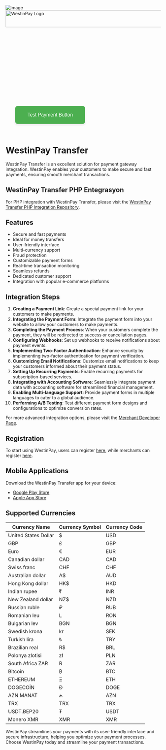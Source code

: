<img class="w-75" src="https://i.ibb.co/2KbqLG2/Westin-Pay.png" alt="image">
<a href="https://westinpay.com/testpayment.html" target="_blank">
    <img width="543" height="55" src="https://westinpay.com/img.png" alt="WestinPay Logo">
</a>
<pre><code class="language-css">
<style>
    .payment-button {
        background-color: #4CAF50; /* Green color */
        border: none;
        color: white;
        padding: 20px 40px; /* Wider and longer */
        text-align: center;
        text-decoration: none;
        display: inline-block;
        font-size: 16px;
        margin: 4px 2px;
        cursor: pointer;
        border-radius: 8px; /* Rounded corners */
        box-shadow: 0 4px 6px rgba(0, 0, 0, 0.1); /* Light shadow effect */
    }
</style>
</code></pre>
<pre><code class="language-html">
<form action="https://westinpay.com/payment/initiate" method="post">
    <input type="hidden" name="identifier" value="Test Order Payment">
    <input type="hidden" name="currency" value="USD">
    <input type="hidden" name="amount" value="1.00">
    <input type="hidden" name="details" value="Pay with WestinPay">
    <input type="hidden" name="ipn_url" value="http://example.com/ipn_url.php">
    <input type="hidden" name="cancel_url" value="http://example.com/cancel_url.php">
    <input type="hidden" name="success_url" value="http://example.com/success_url.php">
    <input type="hidden" name="public_key" value="your-westinpay-public-key">
    <input type="hidden" name="site_logo" value="https://westinpay.com/assets/images/logoIcon/logo.png">
    <input type="hidden" name="checkout_theme" value="dark">
    <input type="hidden" name="customer_name" value="John Doe">
    <input type="hidden" name="customer_email" value="john@mail.com">
    <input type="submit" value="Test Payment Button" class="payment-button">
</form>
</code></pre>

 
# WestinPay Transfer

WestinPay Transfer is an excellent solution for payment gateway integration. WestinPay enables your customers to make secure and fast payments, ensuring smooth merchant transactions.

## WestinPay Transfer PHP Entegrasyon

For PHP integration with WestinPay Transfer, please visit the [WestinPay Transfer PHP Integration Repository](https://github.com/westinpay-com/API).

## Features

- Secure and fast payments
- Ideal for money transfers
- User-friendly interface
- Multi-currency support
- Fraud protection
- Customizable payment forms
- Real-time transaction monitoring
- Seamless refunds
- Dedicated customer support
- Integration with popular e-commerce platforms

## Integration Steps

1. **Creating a Payment Link**: Create a special payment link for your customers to make payments.
2. **Integrating the Payment Form**: Integrate the payment form into your website to allow your customers to make payments.
3. **Completing the Payment Process**: When your customers complete the payment, they will be redirected to success or cancellation pages.
4. **Configuring Webhooks**: Set up webhooks to receive notifications about payment events.
5. **Implementing Two-Factor Authentication**: Enhance security by implementing two-factor authentication for payment verification.
6. **Customizing Email Notifications**: Customize email notifications to keep your customers informed about their payment status.
7. **Setting Up Recurring Payments**: Enable recurring payments for subscription-based services.
8. **Integrating with Accounting Software**: Seamlessly integrate payment data with accounting software for streamlined financial management.
9. **Enabling Multi-language Support**: Provide payment forms in multiple languages to cater to a global audience.
10. **Performing A/B Testing**: Test different payment form designs and configurations to optimize conversion rates.

For more advanced integration options, please visit the [Merchant Developer Page](https://westinpay.com/api/documentation#currency).

## Registration

To start using WestinPay, users can register [here](https://westinpay.com/user/register), while merchants can register [here](https://westinpay.com/merchant).

## Mobile Applications

Download the WestinPay Transfer app for your device:
- [Google Play Store](https://play.google.com/store/apps/details?id=com.westinpaytransfer.app)
- [Apple App Store](https://apps.apple.com/gb/app/westinpay-transfer/id6470148207?platform=iphone)

## Supported Currencies

| Currency Name        | Currency Symbol | Currency Code |
|----------------------|-----------------|---------------|
| United States Dollar | $               | USD           |
| GBP                  | £               | GBP           |
| Euro                 | €               | EUR           |
| Canadian dollar      | CAD             | CAD           |
| Swiss franc          | CHF             | CHF           |
| Australian dollar    | A$              | AUD           |
| Hong Kong dollar     | HK$             | HKD           |
| Indian rupee         | ₹               | INR           |
| New Zealand dollar   | NZ$             | NZD           |
| Russian ruble        | ₽               | RUB           |
| Romanian leu         | L               | RON           |
| Bulgarian lev        | BGN             | BGN           | 
| Swedish krona        | kr              | SEK           |
| Turkish lira         | ₺               | TRY           |
| Brazilian real       | R$              | BRL           |
| Polonya zlotisi      | zł              | PLN           |
| South Africa ZAR     | R               | ZAR           |
| Bitcoin              | ₿               | BTC           |
| ETHEREUM             | Ξ               | ETH           |
| DOGECOİN             | Ð               | DOGE          |
| AZN MANAT            | ₼               | AZN           |
| TRX                  | TRX             | TRX           |
| USDT.BEP20           | ₮               | USDT          |
| Monero XMR           | XMR             | XMR           |

WestinPay streamlines your payments with its user-friendly interface and secure infrastructure, helping you optimize your payment processes. Choose WestinPay today and streamline your payment transactions.
